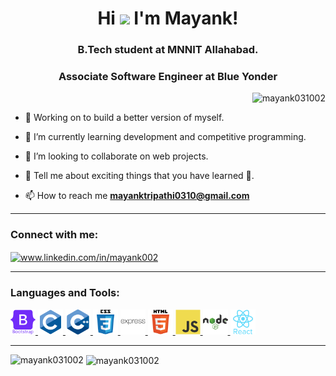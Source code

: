<h1 align="center">Hi  <img src="https://media.giphy.com/media/hvRJCLFzcasrR4ia7z/giphy.gif" width="30px"> I'm Mayank!</h1>

<h3 align="center">B.Tech student at MNNIT Allahabad.</h3>

<h3 align="center">Associate Software Engineer at Blue Yonder</h3>

<p align="right"> <img src="https://komarev.com/ghpvc/?username=mayank031002&label=Profile%20views&color=00BB00&style=flat" alt="mayank031002" /> </p>

- 🔭 Working on to build a better version of myself.

- 🌱 I’m currently learning development and competitive programming.

- 👯 I’m looking to collaborate on web projects.

- 💬 Tell me about exciting things that you have learned 🙂.

- 📫 How to reach me **mayanktripathi0310@gmail.com**


***
<!-- Contact me -->

<h3 align="left">Connect with me:</h3>
<p align="left">
<a href="https://linkedin.com/in/https://www.linkedin.com/in/mayank002" target="blank"><img align="center" src="https://raw.githubusercontent.com/rahuldkjain/github-profile-readme-generator/master/src/images/icons/Social/linked-in-alt.svg" alt="www.linkedin.com/in/mayank002" height="30" width="40" /></a>

</p>


***
<!-- Languages and tools -->

<h3 align="left">Languages and Tools:</h3>
<p align="left"> <a href="https://getbootstrap.com" target="_blank" rel="noreferrer"> <img src="https://raw.githubusercontent.com/devicons/devicon/master/icons/bootstrap/bootstrap-plain-wordmark.svg" alt="bootstrap" width="40" height="40"/> </a> 
<a href="https://www.cprogramming.com/" target="_blank" rel="noreferrer"> <img src="https://raw.githubusercontent.com/devicons/devicon/master/icons/c/c-original.svg" alt="c" width="40" height="40"/> </a> <a href="https://www.w3schools.com/cpp/" target="_blank" rel="noreferrer"> <img src="https://raw.githubusercontent.com/devicons/devicon/master/icons/cplusplus/cplusplus-original.svg" alt="cplusplus" width="40" height="40"/> </a> <a href="https://www.w3schools.com/css/" target="_blank" rel="noreferrer"> <img src="https://raw.githubusercontent.com/devicons/devicon/master/icons/css3/css3-original-wordmark.svg" alt="css3" width="40" height="40"/> </a> <a href="https://expressjs.com" target="_blank" rel="noreferrer"> <img src="https://raw.githubusercontent.com/devicons/devicon/master/icons/express/express-original-wordmark.svg" alt="express" width="40" height="40"/> </a>
<a href="https://www.w3.org/html/" target="_blank" rel="noreferrer"> <img src="https://raw.githubusercontent.com/devicons/devicon/master/icons/html5/html5-original-wordmark.svg" alt="html5" width="40" height="40"/> </a> <a href="https://developer.mozilla.org/en-US/docs/Web/JavaScript" target="_blank" rel="noreferrer"> <img src="https://raw.githubusercontent.com/devicons/devicon/master/icons/javascript/javascript-original.svg" alt="javascript" width="40" height="40"/> </a> <a href="https://nodejs.org" target="_blank" rel="noreferrer"> <img src="https://raw.githubusercontent.com/devicons/devicon/master/icons/nodejs/nodejs-original-wordmark.svg" alt="nodejs" width="40" height="40"/> </a> <a href="https://reactjs.org/" target="_blank" rel="noreferrer"> <img src="https://raw.githubusercontent.com/devicons/devicon/master/icons/react/react-original-wordmark.svg" alt="react" width="40" height="40"/> </a> </p>

***

<p><img align="left" src="https://github-readme-stats.vercel.app/api/top-langs?username=mayank031002&show_icons=true&locale=en&layout=compact&theme=onedark" alt="mayank031002" /></p>

<p>&nbsp;<img align="center" src="https://github-readme-stats.vercel.app/api?username=mayank031002&show_icons=true&locale=en&theme=onedark" alt="mayank031002" /></p>
